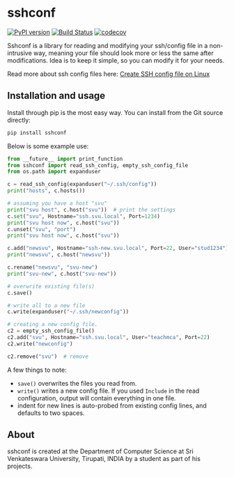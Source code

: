 
sshconf
===========

[![PyPI version](https://badge.fury.io/py/sshconf.svg)](https://pypi.org/project/sshconf/)
[![Build Status](https://github.com/sorend/sshconf/actions/workflows/build.yaml/badge.svg)](https://github.com/sorend/sshconf/actions/workflows/build.yaml)
[![codecov](https://codecov.io/gh/sorend/sshconf/branch/master/graph/badge.svg)](https://codecov.io/gh/sorend/sshconf)


Sshconf is a library for reading and modifying your ssh/config file in a non-intrusive way, meaning
your file should look more or less the same after modifications. Idea is to keep it simple,
so you can modify it for your needs.

Read more about ssh config files here: [Create SSH config file on Linux](https://www.cyberciti.biz/faq/create-ssh-config-file-on-linux-unix/)


Installation and usage
---------------------------

Install through pip is the most easy way. You can install from the Git source directly:

```bash
pip install sshconf
```

Below is some example use:

```python
from __future__ import print_function
from sshconf import read_ssh_config, empty_ssh_config_file
from os.path import expanduser

c = read_ssh_config(expanduser("~/.ssh/config"))
print("hosts", c.hosts())

# assuming you have a host "svu"
print("svu host", c.host("svu"))  # print the settings
c.set("svu", Hostname="ssh.svu.local", Port=1234)
print("svu host now", c.host("svu"))
c.unset("svu", "port")
print("svu host now", c.host("svu"))

c.add("newsvu", Hostname="ssh-new.svu.local", Port=22, User="stud1234")
print("newsvu", c.host("newsvu"))

c.rename("newsvu", "svu-new")
print("svu-new", c.host("svu-new"))

# overwrite existing file(s)
c.save()

# write all to a new file
c.write(expanduser("~/.ssh/newconfig"))

# creating a new config file.
c2 = empty_ssh_config_file()
c2.add("svu", Hostname="ssh.svu.local", User="teachmca", Port=22)
c2.write("newconfig")

c2.remove("svu")  # remove
```

A few things to note:
- `save()` overwrites the files you read from.
- `write()` writes a new config file. If you used `Include` in the read configuration, output will contain everything in one file.
- indent for new lines is auto-probed from existing config lines, and defaults to two spaces.


About
-----

sshconf is created at the Department of Computer Science at Sri Venkateswara University, Tirupati, INDIA by a student as part of his projects.
